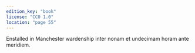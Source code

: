 ```yaml
---
edition_key: "book"
license: "CC0 1.0"
location: "page 55"
---
```

Enstalled in Manchester wardenship inter nonam et
undecimam horam ante meridiem.
